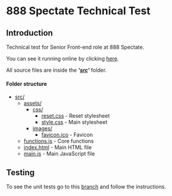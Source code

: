 # 888 Spectate Technical Test

## Introduction

Technical test for Senior Front-end role at 888 Spectate.

You can see it running online by clicking [here](https://roble.github.io/888-spectate).

All source files are inside the ***'[src](./src)'*** folder. 

#### Folder structure

* [src/](./src)
  * [assets/](./src/assets)
    * [css/](./src/assets/css)
      * [reset.css](./src/assets/css/reset.css) - Reset stylesheet
      * [style.css](./src/assets/css/style.css) - Main stylesheet
    * [images/](./src/assets/images)
      * [favicon.ico](./src/assets/images/favicon.ico) - Favicon
  * [functions.js](./src/functions.js) - Core functions
  * [index.html](./src/index.html) - Main HTML file
  * [main.js](./src/main.js) - Main JavaScript file

## Testing

To see the unit tests go to this [branch](https://github.com/roble/888-spectate/tree/with-modules) and follow the instructions.